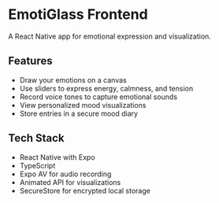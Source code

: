 # EmotiGlass Frontend

A React Native app for emotional expression and visualization.

## Features

- Draw your emotions on a canvas
- Use sliders to express energy, calmness, and tension
- Record voice tones to capture emotional sounds
- View personalized mood visualizations
- Store entries in a secure mood diary

## Tech Stack

- React Native with Expo
- TypeScript
- Expo AV for audio recording
- Animated API for visualizations
- SecureStore for encrypted local storage 